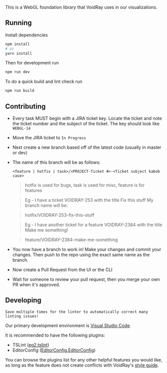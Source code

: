 This is a WebGL foundation library that VoidRay uses in our visualizations.

## Running

Install dependencies

```sh
npm install
# or
yarn install
```

Then for development run

```sh
npm run dev
```

To do a quick build and lint check run

```sh
npm run build
```

## Contributing

- Every task MUST begin with a JIRA ticket key. Locate the ticket and note the ticket number and the subject of the ticket. The key should look like `WEBGL-14`

- Move the JIRA ticket to `In Progress`

- Next create a new branch based off of the latest code (usually in master or dev)

- The name of this branch will be as follows:

  `<feature | hotfix | task>/<PROJECT-Ticket #>-<Ticket subject kabob case>`

  > hotfix is used for bugs, task is used for misc, feature is for features

  > Eg - I have a ticket VOIDRAY-253 with the title Fix this stuff
  >     My branch name will be:

  > hotfix/VOIDRAY-253-fix-this-stuff

  > Eg - I have another ticket for a feature VOIDRAY-2384 with the title
  >      Make me something!

  > feature/VOIDRAY-2384-make-me-something

- You now have a branch to work in! Make your changes and commit your changes. Then push to the repo using the exact same name as the branch.

- Now create a Pull Request from the UI or the CLI

- Wait for someone to review your pull request, then you merge your own PR when it's approved.

## Developing

    Save multiple times for the linter to automatically correct many linting issues!

Our primary development environment is [Visual Studio Code].

[Visual Studio Code]: https://code.visualstudio.com/

It is recommended to have the following plugins:

- TSLint ([eg2.tslint](https://marketplace.visualstudio.com/items?itemName=eg2.tslint))
- EditorConfig ([EditorConfig.EditorConfig](https://marketplace.visualstudio.com/items?itemName=EditorConfig.EditorConfig))

You can browse the plugins list for any other helpful features you would like, so long as the feature does not create conflicts with VoidRay's [style guide](https://docs.google.com/document/d/1BGdhltNCKcxcUsNr9MrcIPPFjaSOL4gP1uhcnhcy5rQ/edit#heading=h.pwyf2uw9gb6s).
